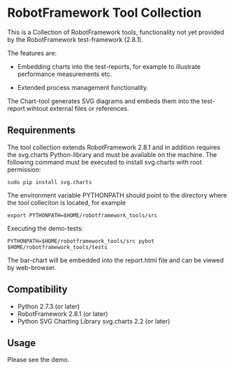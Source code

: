 RobotFramework Tool Collection
====================

This is a Collection of RobotFramework tools, functionality not yet provided by the RobotFramework test-framework (2.8.1). 

The features are:

- Embedding charts into the test-reports, for example to illustrate
  performance measurements etc.

- Extended process management functionality.

The Chart-tool generates SVG diagrams and embeds them into the
test-report wihtout external files or references.

## Requirenments

The tool collection extends RobotFramework 2.8.1 and in addition
requires the svg.charts Python-library and must be available on the
machine. The following command must be executed to install svg.charts
with root permission:

```
sudo pip install svg.charts
```

The environment variable PYTHONPATH should point to the directory
where the tool colleciton is located, for example

```
export PYTHONPATH=$HOME/robotframework_tools/src
```

Executing the demo-tests:

```
PYTHONPATH=$HOME/robotframework_tools/src pybot $HOME/robotframework_tools/tests
```

The bar-chart will be embedded into the report.html file and can be
viewed by web-browser.

## Compatibility

- Python 2.7.3 (or later)
- RobotFramework 2.8.1 (or later)
- Python SVG Charting Library svg.charts 2.2 (or later)

## Usage

Please see the demo.
